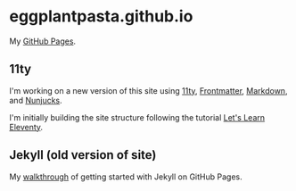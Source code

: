 # eggplantpasta.github.io

My [GitHub Pages](http://eggplantpasta.github.io/).

## 11ty

I'm working on a new version of this site using [11ty](https://www.11ty.dev/), [Frontmatter](https://jekyllrb.com/docs/front-matter/), [Markdown](https://daringfireball.net/projects/markdown/), and [Nunjucks](https://mozilla.github.io/nunjucks/).

I'm initially building the site structure following the tutorial [Let's Learn Eleventy](https://dev.to/psypher1/lets-learn-eleventy-1a67).

## Jekyll (old version of site)

My [walkthrough](http://eggplantpasta.github.io/articles/jekyll-and-github-pages/) of getting started with Jekyll on GitHub Pages.

